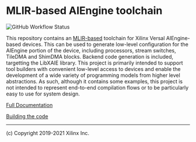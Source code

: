 # MLIR-based AIEngine toolchain

![GitHub Workflow Status](https://img.shields.io/github/workflow/status/Xilinx/mlir-aie/Build%20and%20Test)

This repository contains an [MLIR-based](https://mlir.llvm.org/) toolchain for Xilinx Versal AIEngine-based devices.  This can be used to generate low-level configuration for the AIEngine portion of the device, including processors, stream switches, TileDMA and ShimDMA blocks. Backend code generation is included, targetting the LibXAIE library.  This project is primarily intended to support tool builders with convenient low-level access to devices and enable the development of a wide variety of programming models from higher level abstractions.  As such, although it contains some examples, this project is not intended to represent end-to-end compilation flows or to be particularly easy to use for system design.

[Full Documentation](https://xilinx.github.io/mlir-aie/)

[Building the code](docs/Building.md)

-----
 (c) Copyright 2019-2021 Xilinx Inc.
